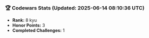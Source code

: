 ### 🏆 Codewars Stats (Updated: 2025-06-14 08:10:36 UTC)

- **Rank:** 8 kyu
- **Honor Points:** 3
- **Completed Challenges:** 1

